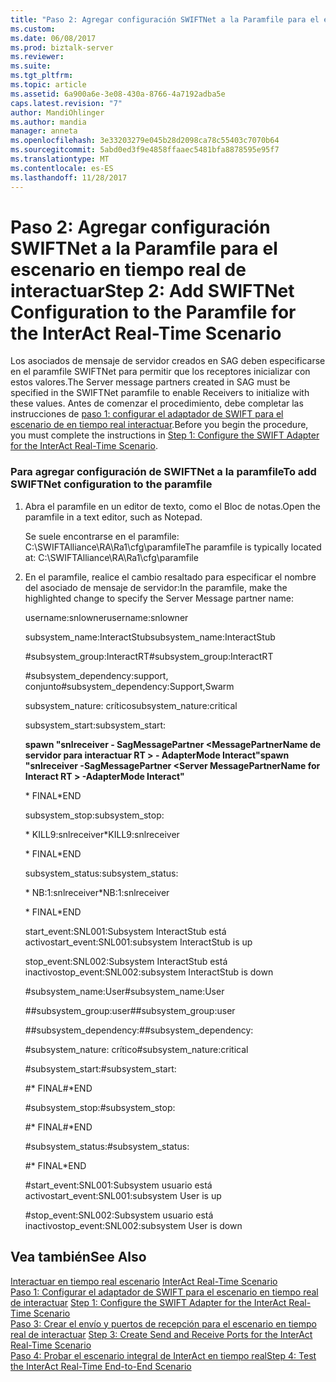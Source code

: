 ```yaml
---
title: "Paso 2: Agregar configuración SWIFTNet a la Paramfile para el escenario en tiempo real de interactuar | Documentos de Microsoft"
ms.custom: 
ms.date: 06/08/2017
ms.prod: biztalk-server
ms.reviewer: 
ms.suite: 
ms.tgt_pltfrm: 
ms.topic: article
ms.assetid: 6a900a6e-3e08-430a-8766-4a7192adba5e
caps.latest.revision: "7"
author: MandiOhlinger
ms.author: mandia
manager: anneta
ms.openlocfilehash: 3e33203279e045b28d2098ca78c55403c7070b64
ms.sourcegitcommit: 5abd0ed3f9e4858ffaaec5481bfa8878595e95f7
ms.translationtype: MT
ms.contentlocale: es-ES
ms.lasthandoff: 11/28/2017
---
```

# <a name="step-2-add-swiftnet-configuration-to-the-paramfile-for-the-interact-real-time-scenario"></a><span data-ttu-id="d7ce4-102">Paso 2: Agregar configuración SWIFTNet a la Paramfile para el escenario en tiempo real de interactuar</span><span class="sxs-lookup"><span data-stu-id="d7ce4-102">Step 2: Add SWIFTNet Configuration to the Paramfile for the InterAct Real-Time Scenario</span></span>
<span data-ttu-id="d7ce4-103">Los asociados de mensaje de servidor creados en SAG deben especificarse en el paramfile SWIFTNet para permitir que los receptores inicializar con estos valores.</span><span class="sxs-lookup"><span data-stu-id="d7ce4-103">The Server message partners created in SAG must be specified in the SWIFTNet paramfile to enable Receivers to initialize with these values.</span></span> <span data-ttu-id="d7ce4-104">Antes de comenzar el procedimiento, debe completar las instrucciones de [paso 1: configurar el adaptador de SWIFT para el escenario de en tiempo real interactuar](../../adapters-and-accelerators/fileact-interact/step-1-configure-the-swift-adapter-for-the-interact-real-time-scenario.md).</span><span class="sxs-lookup"><span data-stu-id="d7ce4-104">Before you begin the procedure, you must complete the instructions in [Step 1: Configure the SWIFT Adapter for the InterAct Real-Time Scenario](../../adapters-and-accelerators/fileact-interact/step-1-configure-the-swift-adapter-for-the-interact-real-time-scenario.md).</span></span>  
  
### <a name="to-add-swiftnet-configuration-to-the-paramfile"></a><span data-ttu-id="d7ce4-105">Para agregar configuración de SWIFTNet a la paramfile</span><span class="sxs-lookup"><span data-stu-id="d7ce4-105">To add SWIFTNet configuration to the paramfile</span></span>  
  
1.  <span data-ttu-id="d7ce4-106">Abra el paramfile en un editor de texto, como el Bloc de notas.</span><span class="sxs-lookup"><span data-stu-id="d7ce4-106">Open the paramfile in a text editor, such as Notepad.</span></span>  
  
     <span data-ttu-id="d7ce4-107">Se suele encontrarse en el paramfile: C:\SWIFTAlliance\RA\Ra1\cfg\paramfile</span><span class="sxs-lookup"><span data-stu-id="d7ce4-107">The paramfile is typically located at: C:\SWIFTAlliance\RA\Ra1\cfg\paramfile</span></span>  
  
2.  <span data-ttu-id="d7ce4-108">En el paramfile, realice el cambio resaltado para especificar el nombre del asociado de mensaje de servidor:</span><span class="sxs-lookup"><span data-stu-id="d7ce4-108">In the paramfile, make the highlighted change to specify the Server Message partner name:</span></span>  
  
     <span data-ttu-id="d7ce4-109">username:snlowner</span><span class="sxs-lookup"><span data-stu-id="d7ce4-109">username:snlowner</span></span>  
  
     <span data-ttu-id="d7ce4-110">subsystem_name:InteractStub</span><span class="sxs-lookup"><span data-stu-id="d7ce4-110">subsystem_name:InteractStub</span></span>  
  
     <span data-ttu-id="d7ce4-111">\#subsystem_group:InteractRT</span><span class="sxs-lookup"><span data-stu-id="d7ce4-111">\#subsystem_group:InteractRT</span></span>  
  
     <span data-ttu-id="d7ce4-112">\#subsystem_dependency:support, conjunto</span><span class="sxs-lookup"><span data-stu-id="d7ce4-112">\#subsystem_dependency:Support,Swarm</span></span>  
  
     <span data-ttu-id="d7ce4-113">subsystem_nature: crítico</span><span class="sxs-lookup"><span data-stu-id="d7ce4-113">subsystem_nature:critical</span></span>  
  
     <span data-ttu-id="d7ce4-114">subsystem_start:</span><span class="sxs-lookup"><span data-stu-id="d7ce4-114">subsystem_start:</span></span>  
  
     <span data-ttu-id="d7ce4-115">**spawn "snlreceiver - SagMessagePartner \<MessagePartnerName de servidor para interactuar RT \> - AdapterMode Interact"**</span><span class="sxs-lookup"><span data-stu-id="d7ce4-115">**spawn "snlreceiver -SagMessagePartner \<Server MessagePartnerName for Interact RT \> -AdapterMode Interact"**</span></span>  
  
     <span data-ttu-id="d7ce4-116">* FINAL</span><span class="sxs-lookup"><span data-stu-id="d7ce4-116">*END</span></span>  
  
     <span data-ttu-id="d7ce4-117">subsystem_stop:</span><span class="sxs-lookup"><span data-stu-id="d7ce4-117">subsystem_stop:</span></span>  
  
     <span data-ttu-id="d7ce4-118">* KILL9:snlreceiver</span><span class="sxs-lookup"><span data-stu-id="d7ce4-118">*KILL9:snlreceiver</span></span>  
  
     <span data-ttu-id="d7ce4-119">* FINAL</span><span class="sxs-lookup"><span data-stu-id="d7ce4-119">*END</span></span>  
  
     <span data-ttu-id="d7ce4-120">subsystem_status:</span><span class="sxs-lookup"><span data-stu-id="d7ce4-120">subsystem_status:</span></span>  
  
     <span data-ttu-id="d7ce4-121">* NB:1:snlreceiver</span><span class="sxs-lookup"><span data-stu-id="d7ce4-121">*NB:1:snlreceiver</span></span>  
  
     <span data-ttu-id="d7ce4-122">* FINAL</span><span class="sxs-lookup"><span data-stu-id="d7ce4-122">*END</span></span>  
  
     <span data-ttu-id="d7ce4-123">start_event:SNL001:Subsystem InteractStub está activo</span><span class="sxs-lookup"><span data-stu-id="d7ce4-123">start_event:SNL001:subsystem InteractStub is up</span></span>  
  
     <span data-ttu-id="d7ce4-124">stop_event:SNL002:Subsystem InteractStub está inactivo</span><span class="sxs-lookup"><span data-stu-id="d7ce4-124">stop_event:SNL002:subsystem InteractStub is down</span></span>  
  
     <span data-ttu-id="d7ce4-125">\#subsystem_name:User</span><span class="sxs-lookup"><span data-stu-id="d7ce4-125">\#subsystem_name:User</span></span>  
  
     <span data-ttu-id="d7ce4-126">\##subsystem_group:user</span><span class="sxs-lookup"><span data-stu-id="d7ce4-126">\##subsystem_group:user</span></span>  
  
     <span data-ttu-id="d7ce4-127">\##subsystem_dependency:</span><span class="sxs-lookup"><span data-stu-id="d7ce4-127">\##subsystem_dependency:</span></span>  
  
     <span data-ttu-id="d7ce4-128">\#subsystem_nature: crítico</span><span class="sxs-lookup"><span data-stu-id="d7ce4-128">\#subsystem_nature:critical</span></span>  
  
     <span data-ttu-id="d7ce4-129">\#subsystem_start:</span><span class="sxs-lookup"><span data-stu-id="d7ce4-129">\#subsystem_start:</span></span>  
  
     <span data-ttu-id="d7ce4-130">\#* FINAL</span><span class="sxs-lookup"><span data-stu-id="d7ce4-130">\#*END</span></span>  
  
     <span data-ttu-id="d7ce4-131">\#subsystem_stop:</span><span class="sxs-lookup"><span data-stu-id="d7ce4-131">\#subsystem_stop:</span></span>  
  
     <span data-ttu-id="d7ce4-132">\#* FINAL</span><span class="sxs-lookup"><span data-stu-id="d7ce4-132">\#*END</span></span>  
  
     <span data-ttu-id="d7ce4-133">\#subsystem_status:</span><span class="sxs-lookup"><span data-stu-id="d7ce4-133">\#subsystem_status:</span></span>  
  
     #<a name="end"></a><span data-ttu-id="d7ce4-134">* FINAL</span><span class="sxs-lookup"><span data-stu-id="d7ce4-134">*END</span></span>  
  
     #<a name="starteventsnl001subsystem-user-is-up"></a><span data-ttu-id="d7ce4-135">start_event:SNL001:Subsystem usuario está activo</span><span class="sxs-lookup"><span data-stu-id="d7ce4-135">start_event:SNL001:subsystem User is up</span></span>  
  
     #<a name="stopeventsnl002subsystem-user-is-down"></a><span data-ttu-id="d7ce4-136">stop_event:SNL002:Subsystem usuario está inactivo</span><span class="sxs-lookup"><span data-stu-id="d7ce4-136">stop_event:SNL002:subsystem User is down</span></span>  
  
## <a name="see-also"></a><span data-ttu-id="d7ce4-137">Vea también</span><span class="sxs-lookup"><span data-stu-id="d7ce4-137">See Also</span></span>  
 <span data-ttu-id="d7ce4-138">[Interactuar en tiempo real escenario](../../adapters-and-accelerators/fileact-interact/interact-real-time-scenario.md) </span><span class="sxs-lookup"><span data-stu-id="d7ce4-138">[InterAct Real-Time Scenario](../../adapters-and-accelerators/fileact-interact/interact-real-time-scenario.md) </span></span>  
 <span data-ttu-id="d7ce4-139">[Paso 1: Configurar el adaptador de SWIFT para el escenario en tiempo real de interactuar](../../adapters-and-accelerators/fileact-interact/step-1-configure-the-swift-adapter-for-the-interact-real-time-scenario.md) </span><span class="sxs-lookup"><span data-stu-id="d7ce4-139">[Step 1: Configure the SWIFT Adapter for the InterAct Real-Time Scenario](../../adapters-and-accelerators/fileact-interact/step-1-configure-the-swift-adapter-for-the-interact-real-time-scenario.md) </span></span>  
 <span data-ttu-id="d7ce4-140">[Paso 3: Crear el envío y puertos de recepción para el escenario en tiempo real de interactuar](../../adapters-and-accelerators/fileact-interact/step-3-create-send-and-receive-ports-for-the-interact-real-time-scenario.md) </span><span class="sxs-lookup"><span data-stu-id="d7ce4-140">[Step 3: Create Send and Receive Ports for the InterAct Real-Time Scenario](../../adapters-and-accelerators/fileact-interact/step-3-create-send-and-receive-ports-for-the-interact-real-time-scenario.md) </span></span>  
 [<span data-ttu-id="d7ce4-141">Paso 4: Probar el escenario integral de InterAct en tiempo real</span><span class="sxs-lookup"><span data-stu-id="d7ce4-141">Step 4: Test the InterAct Real-Time End-to-End Scenario</span></span>](../../adapters-and-accelerators/fileact-interact/step-4-test-the-interact-real-time-end-to-end-scenario.md)
